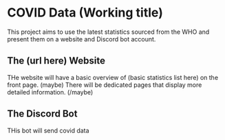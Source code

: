 # COVID Data (Working title)
This project aims to use the latest statistics sourced from the WHO and present them on a website and Discord bot account.

## The (url here) Website
THe website will have a basic overview of (basic statistics list here) on the front page. (maybe) There will be dedicated pages that display more detailed information. (/maybe)

## The Discord Bot
THis bot will send covid data
